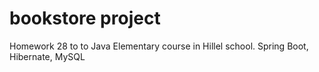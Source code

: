 # bookstore project

Homework 28 to  to Java Elementary course in Hillel school.
Spring Boot, Hibernate, MySQL

